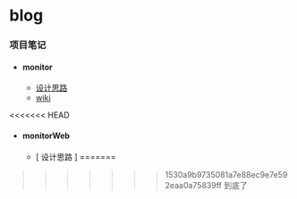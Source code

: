 # blog

### 项目笔记
* #### monitor
  - [ 设计思路 ](/article/monitor/monitor设计思路.md)
  - [ wiki ](/article/monitor/wiki/index.md)

<<<<<<< HEAD
* #### monitorWeb
  - [ 设计思路 ]
=======
>>>>>>> 1530a9b9735081a7e88ec9e7e592eaa0a75839ff
到底了
